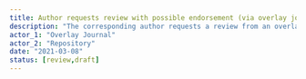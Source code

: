 ```yaml
---
title: Author requests review with possible endorsement (via overlay journal)
description: "The corresponding author requests a review from an overlay journal for one of their papers, held in a repository. The overlay journal notifies the repository of any successful reviews and endorsements"
actor_1: "Overlay Journal"
actor_2: "Repository"
date: "2021-03-08"
status: [review,draft]
---
```


